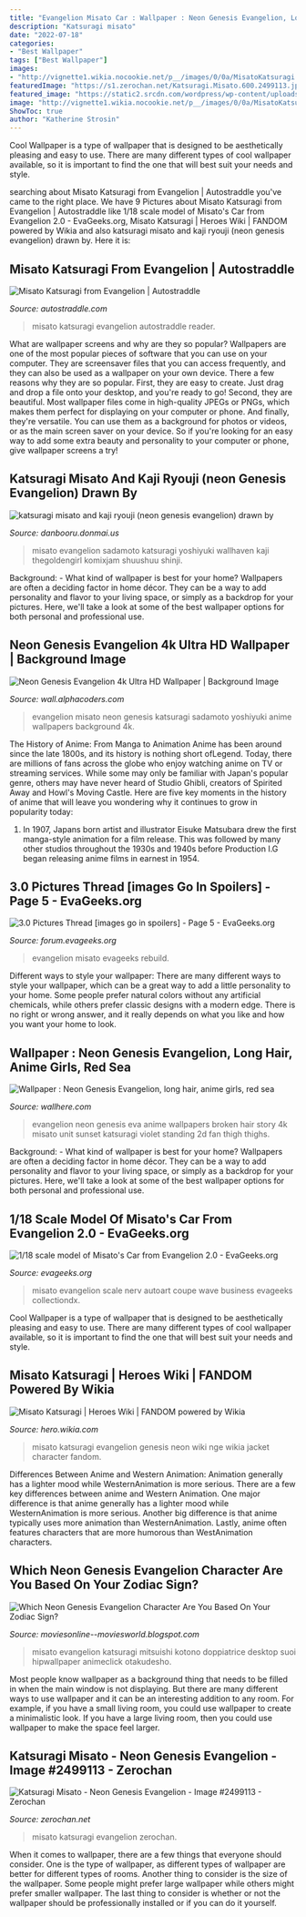 ```yaml
---
title: "Evangelion Misato Car : Wallpaper : Neon Genesis Evangelion, Long Hair, Anime Girls, Red Sea"
description: "Katsuragi misato"
date: "2022-07-18"
categories:
- "Best Wallpaper"
tags: ["Best Wallpaper"]
images:
- "http://vignette1.wikia.nocookie.net/p__/images/0/0a/MisatoKatsuragi.jpg/revision/latest?cb=20120712123204&amp;path-prefix=protagonist"
featuredImage: "https://s1.zerochan.net/Katsuragi.Misato.600.2499113.jpg"
featured_image: "https://static2.srcdn.com/wordpress/wp-content/uploads/2020/05/Misato-Katsuragi-Neutral-Good.jpg"
image: "http://vignette1.wikia.nocookie.net/p__/images/0/0a/MisatoKatsuragi.jpg/revision/latest?cb=20120712123204&amp;path-prefix=protagonist"
ShowToc: true
author: "Katherine Strosin"
---
```



Cool Wallpaper is a type of wallpaper that is designed to be aesthetically pleasing and easy to use. There are many different types of cool wallpaper available, so it is important to find the one that will best suit your needs and style.

	

		
searching about Misato Katsuragi from Evangelion | Autostraddle you've came to the right place. We have 9 Pictures about Misato Katsuragi from Evangelion | Autostraddle like 1/18 scale model of Misato&#039;s Car from Evangelion 2.0 - EvaGeeks.org, Misato Katsuragi | Heroes Wiki | FANDOM powered by Wikia and also katsuragi misato and kaji ryouji (neon genesis evangelion) drawn by. Here it is:
		
    
## Misato Katsuragi From Evangelion | Autostraddle

<img loading=lazy src="https://www.autostraddle.com/wp-content/uploads/2014/08/Misato-Katsuragi-from-Evangelion.jpg" onerror="this.onerror=null;this.src='https://tse2.mm.bing.net/th?id=OIP.pSGl7zojONDQQKgK_W_KAgHaJ4&amp;pid=15.1';" alt="Misato Katsuragi from Evangelion | Autostraddle">

_Source: autostraddle.com_

>misato katsuragi evangelion autostraddle reader. 

	

What are wallpaper screens and why are they so popular?
Wallpapers are one of the most popular pieces of software that you can use on your computer. They are screensaver files that you can access frequently, and they can also be used as a wallpaper on your own device. There a few reasons why they are so popular. First, they are easy to create. Just drag and drop a file onto your desktop, and you're ready to go! Second, they are beautiful. Most wallpaper files come in high-quality JPEGs or PNGs, which makes them perfect for displaying on your computer or phone. And finally, they're versatile. You can use them as a background for photos or videos, or as the main screen saver on your device. So if you're looking for an easy way to add some extra beauty and personality to your computer or phone, give wallpaper screens a try!

    
## Katsuragi Misato And Kaji Ryouji (neon Genesis Evangelion) Drawn By

<img loading=lazy src="https://cdn.donmai.us/original/39/f7/__katsuragi_misato_and_kaji_ryouji_neon_genesis_evangelion_drawn_by_sadamoto_yoshiyuki__39f726a3a3966dd135e85eab49191348.jpg" onerror="this.onerror=null;this.src='https://tse1.mm.bing.net/th?id=OIP.Ofcmo6OWbdE16F6rSRkTSAHaFQ&amp;pid=15.1';" alt="katsuragi misato and kaji ryouji (neon genesis evangelion) drawn by">

_Source: danbooru.donmai.us_

>misato evangelion sadamoto katsuragi yoshiyuki wallhaven kaji thegoldengirl komixjam shuushuu shinji. 

	

Background: - What kind of wallpaper is best for your home?
Wallpapers are often a deciding factor in home décor. They can be a way to add personality and flavor to your living space, or simply as a backdrop for your pictures. Here, we'll take a look at some of the best wallpaper options for both personal and professional use.

    
## Neon Genesis Evangelion 4k Ultra HD Wallpaper | Background Image

<img loading=lazy src="https://images2.alphacoders.com/135/135810.jpg" onerror="this.onerror=null;this.src='https://tse3.mm.bing.net/th?id=OIP.CwcMiSvUQxcu1J8n1crMLgHaFX&amp;pid=15.1';" alt="Neon Genesis Evangelion 4k Ultra HD Wallpaper | Background Image">

_Source: wall.alphacoders.com_

>evangelion misato neon genesis katsuragi sadamoto yoshiyuki anime wallpapers background 4k. 

	

The History of Anime: From Manga to Animation
Anime has been around since the late 1800s, and its history is nothing short ofLegend. Today, there are millions of fans across the globe who enjoy watching anime on TV or streaming services. While some may only be familiar with Japan's popular genre, others may have never heard of Studio Ghibli, creators of Spirited Away and Howl's Moving Castle. Here are five key moments in the history of anime that will leave you wondering why it continues to grow in popularity today:
1) In 1907, Japans born artist and illustrator Eisuke Matsubara drew the first manga-style animation for a film release. This was followed by many other studios throughout the 1930s and 1940s before Production I.G began releasing anime films in earnest in 1954.

    
## 3.0 Pictures Thread [images Go In Spoilers] - Page 5 - EvaGeeks.org

<img loading=lazy src="https://i.imgur.com/9iGXL.jpg" onerror="this.onerror=null;this.src='https://tse3.mm.bing.net/th?id=OIP.tKHMmQUYh2291Il2qgrnuQHaKd&amp;pid=15.1';" alt="3.0 Pictures Thread [images go in spoilers] - Page 5 - EvaGeeks.org">

_Source: forum.evageeks.org_

>evangelion misato evageeks rebuild. 

	

Different ways to style your wallpaper:
There are many different ways to style your wallpaper, which can be a great way to add a little personality to your home. Some people prefer natural colors without any artificial chemicals, while others prefer classic designs with a modern edge. There is no right or wrong answer, and it really depends on what you like and how you want your home to look.

    
## Wallpaper : Neon Genesis Evangelion, Long Hair, Anime Girls, Red Sea

<img loading=lazy src="https://c.wallhere.com/photos/8d/46/Neon_Genesis_Evangelion_long_hair_anime_girls_red_sea_red_jackets_car_thighs_thigh_high_boots-1865179.jpg!d" onerror="this.onerror=null;this.src='https://tse3.mm.bing.net/th?id=OIP.AcIFdJV1WIW0a_YRBBCyOQHaE0&amp;pid=15.1';" alt="Wallpaper : Neon Genesis Evangelion, long hair, anime girls, red sea">

_Source: wallhere.com_

>evangelion neon genesis eva anime wallpapers broken hair story 4k misato unit sunset katsuragi violet standing 2d fan thigh thighs. 

	

Background: - What kind of wallpaper is best for your home?
Wallpapers are often a deciding factor in home décor. They can be a way to add personality and flavor to your living space, or simply as a backdrop for your pictures. Here, we'll take a look at some of the best wallpaper options for both personal and professional use.

    
## 1/18 Scale Model Of Misato&#039;s Car From Evangelion 2.0 - EvaGeeks.org

<img loading=lazy src="http://www.evageeks.org/evanews/wp-content/uploads/2012/09/misato_car2.jpg" onerror="this.onerror=null;this.src='https://tse3.mm.bing.net/th?id=OIP.zy-ZQq48jMPheQM_tLtJRQHaHa&amp;pid=15.1';" alt="1/18 scale model of Misato&#039;s Car from Evangelion 2.0 - EvaGeeks.org">

_Source: evageeks.org_

>misato evangelion scale nerv autoart coupe wave business evageeks collectiondx. 

	

Cool Wallpaper is a type of wallpaper that is designed to be aesthetically pleasing and easy to use. There are many different types of cool wallpaper available, so it is important to find the one that will best suit your needs and style.

    
## Misato Katsuragi | Heroes Wiki | FANDOM Powered By Wikia

<img loading=lazy src="http://vignette1.wikia.nocookie.net/p__/images/0/0a/MisatoKatsuragi.jpg/revision/latest?cb=20120712123204&amp;path-prefix=protagonist" onerror="this.onerror=null;this.src='https://tse4.mm.bing.net/th?id=OIP.9TxNdTv0l3-EhupQvctYZwHaKe&amp;pid=15.1';" alt="Misato Katsuragi | Heroes Wiki | FANDOM powered by Wikia">

_Source: hero.wikia.com_

>misato katsuragi evangelion genesis neon wiki nge wikia jacket character fandom. 

	

Differences Between Anime and Western Animation: Animation generally has a lighter mood while WesternAnimation is more serious.
There are a few key differences between anime and Western Animation. One major difference is that anime generally has a lighter mood while WesternAnimation is more serious. Another big difference is that anime typically uses more animation than WesternAnimation. Lastly, anime often features characters that are more humorous than WestAnimation characters.

    
## Which Neon Genesis Evangelion Character Are You Based On Your Zodiac Sign?

<img loading=lazy src="https://static2.srcdn.com/wordpress/wp-content/uploads/2020/05/Misato-Katsuragi-Neutral-Good.jpg" onerror="this.onerror=null;this.src='https://tse3.mm.bing.net/th?id=OIP.TNqveHU3h0KuiemVPzvXtwHaDt&amp;pid=15.1';" alt="Which Neon Genesis Evangelion Character Are You Based On Your Zodiac Sign?">

_Source: moviesonline--moviesworld.blogspot.com_

>misato evangelion katsuragi mitsuishi kotono doppiatrice desktop suoi hipwallpaper animeclick otakudesho. 

	

Most people know wallpaper as a background thing that needs to be filled in when the main window is not displaying. But there are many different ways to use wallpaper and it can be an interesting addition to any room. For example, if you have a small living room, you could use wallpaper to create a minimalistic look. If you have a large living room, then you could use wallpaper to make the space feel larger.

    
## Katsuragi Misato - Neon Genesis Evangelion - Image #2499113 - Zerochan

<img loading=lazy src="https://s1.zerochan.net/Katsuragi.Misato.600.2499113.jpg" onerror="this.onerror=null;this.src='https://tse2.mm.bing.net/th?id=OIP.tC2t35mzIZ76GTd07Fb8ywAAAA&amp;pid=15.1';" alt="Katsuragi Misato - Neon Genesis Evangelion - Image #2499113 - Zerochan">

_Source: zerochan.net_

>misato katsuragi evangelion zerochan. 

	

When it comes to wallpaper, there are a few things that everyone should consider. One is the type of wallpaper, as different types of wallpaper are better for different types of rooms. Another thing to consider is the size of the wallpaper. Some people might prefer large wallpaper while others might prefer smaller wallpaper. The last thing to consider is whether or not the wallpaper should be professionally installed or if you can do it yourself.

